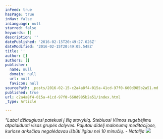 ```yaml
---
inFeed: true
hasPage: true
inNav: false
inLanguage: null
starred: false
keywords: []
description: ''
datePublished: '2016-02-15T20:49:27.026Z'
dateModified: '2016-02-15T20:49:05.548Z'
title: ''
author: []
authors: []
publisher:
  name: null
  domain: null
  url: null
  favicon: null
sourcePath: _posts/2016-02-15-c2a4a8f4-015a-41cd-97f0-660d985b2a51.md
published: true
url: c2a4a8f4-015a-41cd-97f0-660d985b2a51/index.html
_type: Article

---
```

_"Labai džiaugiuosi patekusi į šią stovyklą. Stebiuosi Vilmos sugebėjimu atpalaiduoti visas grupės dalyves. Pajutau didelį malonumą meditacijose, kuriose anksčiau negalėdavau išbūti ilgiau nei 10 minučių. - Natalija_
![](https://s3-us-west-2.amazonaws.com/the-grid-img/p/004aae3eec05ee6bf5b0d15fd85d24b98e54d741.jpg)